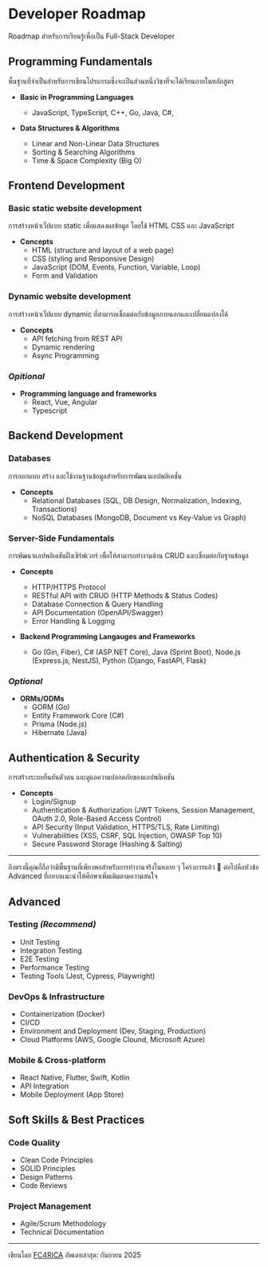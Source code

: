 # Developer Roadmap

Roadmap สำหรับการเรียนรู้เพื่อเป็น Full-Stack Developer

## Programming Fundamentals

พื้นฐานที่จำเป็นสำหรับการเขียนโปรแกรมซึ่งจะเป็นส่วนหนึ่งวิชาที่จะได้เรียนภายในหลักสูตร 

- **Basic in Programming Languages**
  - JavaScript, TypeScript, C++, Go, Java, C#, 

- **Data Structures & Algorithms**
  - Linear and Non-Linear Data Structures
  - Sorting & Searching Algorithms
  - Time & Space Complexity (Big O)


## Frontend Development

### Basic static website development

การสร้างหน้าเว็ปแบบ static เพื่อแสดงผลข้อมูล โดยใช้ HTML CSS และ JavaScript

- **Concepts**
  - HTML (structure and layout of a web page)
  - CSS (styling and Responsive Design)
  - JavaScript (DOM, Events, Function, Variable, Loop)
  - Form and Validation

### Dynamic website development

การสร้างหน้าเว็ปแบบ dynamic ที่สามารถเชื่อมต่อกับข้อมูลภายนอกและเปลี่ยนแปลงได้

- **Concepts**
  - API fetching from REST API
  - Dynamic rendering
  - Async Programming

### *Opitional*

- **Programming language and frameworks**
  - React, Vue, Angular
  - Typescript


## Backend Development
  
### Databases

การออกแบบ สร้าง และใช้งานฐานข้อมูลสำหรับการพัฒนาแอปพลิเคชั่น

- **Concepts**
  - Relational Databases (SQL, DB Design, Normalization, Indexing, Transactions)
  - NoSQL Databases (MongoDB, Document vs Key-Value vs Graph)

### Server-Side Fundamentals

การพัฒนาแอปพลิเคชันฝั่งเซิร์ฟเวอร์ เพื่อให้สามารถทำงานด้าน CRUD และเชื่อมต่อกับฐานข้อมูล

- **Concepts**
  - HTTP/HTTPS Protocol
  - RESTful API with CRUD (HTTP Methods & Status Codes)
  - Database Connection & Query Handling
  - API Documentation (OpenAPI/Swagger)
  - Error Handling & Logging

- **Backend Programming Langauges and Frameworks**
  - Go (Gin, Fiber), C# (ASP.NET Core), Java (Sprint Boot), Node.js (Express.js, NestJS), Python (Django, FastAPI, Flask)

### *Optional*

- **ORMs/ODMs**
    - GORM (Go)
    - Entity Framework Core (C#)
    - Prisma (Node.js)
    - Hibernate (Java)


## Authentication & Security

การสร้างระบบยืนยันตัวตน และดูแลความปลอดภัยของแอปพลิเคชัน

- **Concepts**
  - Login/Signup
  - Authentication & Authorization (JWT Tokens, Session Management, OAuth 2.0, Role-Based Access Control)
  - API Security (Input Validation, HTTPS/TLS, Rate Limiting)
  - Vulnerabilities (XSS, CSRF, SQL Injection, OWASP Top 10)
  - Secure Password Storage (Hashing & Salting)

---

ถึงตรงนี้คุณก็ถือว่ามีพื้นฐานที่เพียงพอสำหรับการทำงานจริงในหลาย ๆ โครงการแล้ว 🎉 
ต่อไปคือหัวข้อ Advanced ที่อยากแนะนำให้ศึกษาเพิ่มเติมตามความสนใจ

## Advanced

### Testing *(Recommend)*

- Unit Testing
- Integration Testing
- E2E Testing
- Performance Testing
- Testing Tools (Jest, Cypress, Playwright)


### DevOps & Infrastructure

- Containerization (Docker)
- CI/CD
- Environment and Deployment (Dev, Staging, Production)
- Cloud Platforms (AWS, Google Clound, Microsoft Azure)


### Mobile & Cross-platform

- React Native, Flutter, Swift, Kotlin
- API Integration
- Mobile Deployment (App Store)


## Soft Skills & Best Practices

### Code Quality

- Clean Code Principles
- SOLID Principles
- Design Patterns
- Code Reviews

### Project Management

- Agile/Scrum Methodology
- Technical Documentation

---

เขียนโดย [FC4RICA](https://github.com/FC4RICA) อัพเดทล่าสุด: กันยายน 2025
